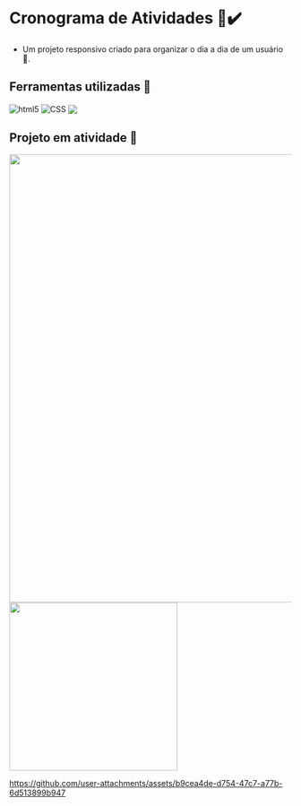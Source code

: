
# Cronograma de Atividades 📆✔️
- Um projeto responsivo criado para organizar o dia a dia de um usuário 👥.
## Ferramentas utilizadas 🔨
<main>
  <img align="center" alt="html5" src="https://img.shields.io/badge/HTML-e61700?style=for-the-badge&logo=html5&logoColor=white">
  <img align="center" alt="CSS" src="https://img.shields.io/badge/CSS3-1572B6?style=for-the-badge&logo=css3&logoColor=white"/>
  <img align="center" altr="JS" src="https://img.shields.io/badge/Javascript-F0DB4F?style=for-the-badge&labelColor=black&logo=javascript&logoColor=F0DB4F"/>

## Projeto em atividade 🏁



<div align="flex">
  <img width="800px" src="https://github.com/user-attachments/assets/221ad317-e083-4807-aebc-759a7d80bc2b"/>
  <img width="300px" src="https://github.com/user-attachments/assets/d1802b66-9936-485a-ba0a-d71d857448f8"/>


https://github.com/user-attachments/assets/b9cea4de-d754-47c7-a77b-6d513899b947

</div>


</main>

